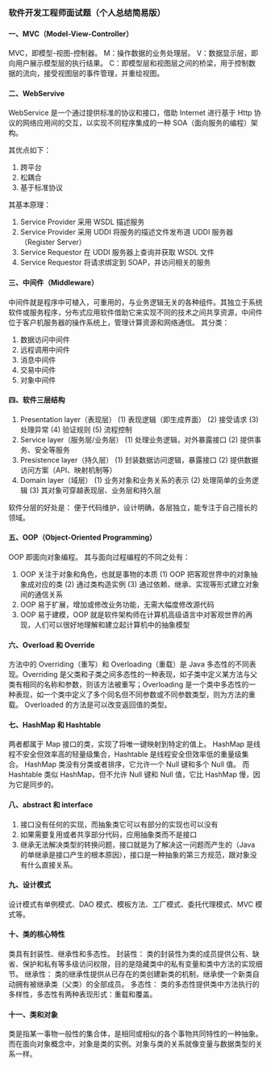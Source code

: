 ### 软件开发工程师面试题（个人总结简易版）

#### 一、MVC（Model-View-Controller）

MVC，即模型-视图-控制器。
M：操作数据的业务处理层。
V：数据显示层，即向用户展示模型层的执行结果。
C：即模型层和视图层之间的桥梁，用于控制数据的流向，接受视图层的事件管理，并重绘视图。

#### 二、WebServive

WebService 是一个通过提供标准的协议和接口，借助 Internet 进行基于 Http 协议的网络应用间的交互，以实现不同程序集成的一种 SOA（面向服务的编程）架构。

其优点如下：

1. 跨平台
2. 松耦合
3. 基于标准协议

其基本原理：

1. Service Provider 采用 WSDL 描述服务
2. Service Provider 采用 UDDI 将服务的描述文件发布道 UDDI 服务器（Register Server）
3. Service Requestor 在 UDDI 服务器上查询并获取 WSDL 文件
4. Service Requestor 将请求绑定到 SOAP，并访问相关的服务

#### 三、中间件（Middleware）

中间件就是程序中可植入，可重用的，与业务逻辑无关的各种组件。其独立于系统软件或服务程序，分布式应用软件借助它来实现不同的技术之间共享资源，中间件位于客户机服务器的操作系统上，管理计算资源和网络通信。
其分类：

1. 数据访问中间件
2. 远程调用中间件
3. 消息中间件
4. 交易中间件
5. 对象中间件

#### 四、软件三层结构

1. Presentation layer（表现层）
   (1) 表现逻辑（即生成界面）
   (2) 接受请求
   (3) 处理异常
   (4) 验证规则
   (5) 流程控制
2. Service layer（服务层/业务层）
   (1) 处理业务逻辑，对外暴露接口
   (2) 提供事务、安全等服务
3. Presistence layer（持久层）
   (1) 封装数据访问逻辑，暴露接口
   (2) 提供数据访问方案（API、映射机制等）
4. Domain layer（域层）
   (1) 业务对象和业务关系的表示
   (2) 处理简单的业务逻辑
   (3) 其对象可穿越表现层、业务层和持久层

软件分层的好处是：
便于代码维护，设计明确，各层独立，能专注于自己擅长的领域。

#### 五、OOP（Object-Oriented Programming）

OOP 即面向对象编程。
其与面向过程编程的不同之处有：

1. OOP 关注于对象和角色，也就是事物的本质
   (1) OOP 把客观世界中的对象抽象成对应的类
   (2) 通过类构造实例
   (3) 通过依赖、继承、实现等形式建立对象间的通信关系
2. OOP 易于扩展，增加或修改业务功能，无需大幅度修改源代码
3. OOP 易于建模，OOP 就是软件架构师在计算机高级语言中对客观世界的再现，人们可以很好地理解和建立起计算机中的抽象模型

#### 六、Overload 和 Override

方法中的 Overriding（重写）和 Overloading（重载）是 Java 多态性的不同表现。Overriding 是父类和子类之间多态性的一种表现，如子类中定义某方法与父类有相同的名称和参数，则该方法被重写；Overloading 是一个类中多态性的一种表现，如一个类中定义了多个同名但不同参数或不同参数类型，则为方法的重载。
Overloaded 的方法是可以改变返回值的类型。

#### 七、HashMap 和 Hashtable

两者都属于 Map 接口的类，实现了将唯一键映射到特定的值上。
HashMap 是线程不安全但效率高的轻量级集合，Hashtable 是线程安全但效率低的重量级集合。
HashMap 类没有分类或者排序，它允许一个 Null 键和多个 Null 值。
而 Hashtable 类似 HashMap，但不允许 Null 键和 Null 值，它比 HashMap 慢，因为它是同步的。

#### 八、abstract 和 interface

1. 接口没有任何的实现，而抽象类它可以有部分的实现也可以没有
2. 如果需要复用或者共享部分代码，应用抽象类而不是接口
3. 继承无法解决类型的转换问题，接口就是为了解决这一问题而产生的（Java 的单继承是接口产生的根本原因），接口是一种抽象的第三方规范，跟对象没有什么直接关系。

#### 九、设计模式

设计模式有单例模式、DAO 模式、模板方法、工厂模式、委托代理模式、MVC 模式等。

#### 十、类的核心特性

类具有封装性、继承性和多态性。
封装性：
类的封装性为类的成员提供公有、缺省、保护和私有等多级访问权限，目的是隐藏类中的私有变量和类中方法的实现细节。
继承性：
类的继承性提供从已存在的类创建新类的机制，继承使一个新类自动拥有被继承类（父类）的全部成员。
多态性：
类的多态性提供类中方法执行的多样性，多态性有两种表现形式：重载和覆盖。

#### 十一、类和对象

类是指某一事物一般性的集合体，是相同或相似的各个事物共同特性的一种抽象。
而在面向对象概念中，对象是类的实例。对象与类的关系就像变量与数据类型的关系一样。

####
